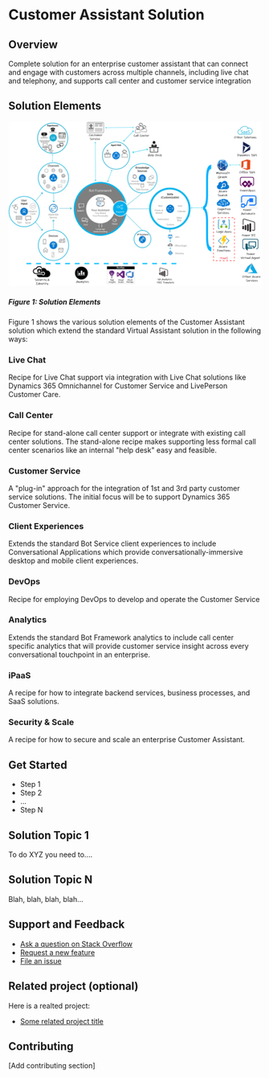 # Customer Assistant Solution
## Overview
Complete solution for an enterprise customer assistant that can connect and engage with customers 
across multiple channels, including live chat and telephony, and supports call center and customer 
service integration
## Solution Elements
![Solution Elements](./images/CustomerAssistantSolutionElements.png)
##### Figure 1: Solution Elements
Figure 1 shows the various solution elements of the Customer Assistant solution which extend the
standard Virtual Assistant solution in the following ways:
### Live Chat
Recipe for Live Chat support via integration with Live Chat solutions like Dynamics 365 Omnichannel
for Customer Service and LivePerson Customer Care.
### Call Center
Recipe for stand-alone call center support or integrate with existing call center solutions.  The
stand-alone recipe makes supporting less formal call center scenarios like an internal "help desk"
easy and feasible.
### Customer Service
A "plug-in" approach for the integration of 1st and 3rd party customer service solutions.  The
initial focus will be to support Dynamics 365 Customer Service.
### Client Experiences
Extends the standard Bot Service client experiences to include Conversational Applications which 
provide conversationally-immersive desktop and mobile client experiences.
### DevOps
Recipe for employing DevOps to develop and operate the Customer Service
### Analytics
Extends the standard Bot Framework analytics to include call center specific analytics that will 
provide customer service insight across every conversational touchpoint in an enterprise.
### iPaaS
A recipe for how to integrate backend services, business processes, and SaaS solutions.
### Security & Scale
A recipe for how to secure and scale an enterprise Customer Assistant.
## Get Started
- Step 1
- Step 2
- ...
- Step N
## Solution Topic 1
To do XYZ you need to....
## Solution Topic N
Blah, blah, blah, blah...
## Support and Feedback
- [Ask a question on Stack Overflow](http://add.url.com)
- [Request a new feature](http://add.url.com)
- [File an issue](http://add.url.com)
## Related project (optional)
Here is a realted project:
- [Some related project title](http://add.url.com)
## Contributing
[Add contributing section]